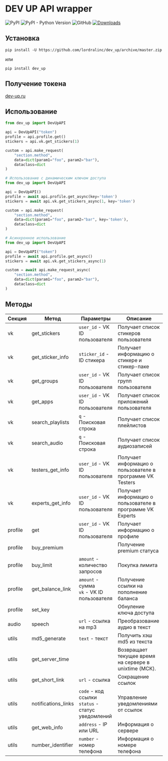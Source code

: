 # DEV UP API wrapper

![PyPI](https://img.shields.io/pypi/v/dev-up)
![PyPI - Python Version](https://img.shields.io/pypi/pyversions/dev-up)
![GitHub](https://img.shields.io/github/license/lordralinc/idm_lp)
[![Downloads](https://pepy.tech/badge/dev-up)](https://pepy.tech/project/dev-up)
## Установка 
```shell
pip install -U https://github.com/lordralinc/dev_up/archive/master.zip
```

или 

```shell
pip install dev_up
```



## Получение токена
[dev-up.ru](https://dev-up.ru/lk)

## Использование

```python
from dev_up import DevUpAPI

api = DevUpAPI("token")
profile = api.profile.get()
stickers = api.vk.get_stickers(1)

custom = api.make_request(
    "section.method", 
    data=dict(param1="foo", param2="bar"), 
    dataclass=dict
)
```

```python
# Использование с динамическим ключом доступа
from dev_up import DevUpAPI

api = DevUpAPI()
profile = await api.profile.get_async(key='token')
stickers = await api.vk.get_stickers_async(1, key='token')

custom = api.make_request(
    "section.method", 
    data=dict(param1="foo", param2="bar", key='token'), 
    dataclass=dict
)
```

```python
# Асинхронное использование
from dev_up import DevUpAPI

api = DevUpAPI("token")
profile = await api.profile.get_async()
stickers = await api.vk.get_stickers_async(1)

custom = await api.make_request_async(
    "section.method", 
    data=dict(param1="foo", param2="bar"), 
    dataclass=dict
)
```

## Методы

| Секция  | Метод               | Параметры                                            | Описание                                              |
|---------|---------------------|------------------------------------------------------|-------------------------------------------------------|
| vk      | get_stickers        | `user_id` - VK ID пользователя                       | Получает список стикеров пользователя                 |
| vk      | get_sticker_info    | `sticker_id` - ID стикера                            | Получает информацию о стикере и стикер-паке           |
| vk      | get_groups          | `user_id` - VK ID пользователя                       | Получает список групп пользователя                    |
| vk      | get_apps            | `user_id` - VK ID пользователя                       | Получает список приложений пользователя               |
| vk      | search_playlists    | `q` - Поисковая строка                               | Получает список плейлистов                            |
| vk      | search_audio        | `q` - Поисковая строка                               | Получает список аудиозаписей                          |
| vk      | testers_get_info    | `user_id` - VK ID пользователя                       | Получает информацио о пользователе в программе VK Testers |
| vk      | experts_get_info    | `user_id` - VK ID пользователя                       | Получает информацио о пользователе в программе VK Experts |
| profile | get                 | `user_id` - VK ID пользователя                       | Получает информацию о профиле                         |
| profile | buy_premium         |                                                      | Получение premium статуса                             |
| profile | buy_limit           | `amount` - количество запросов                       | Покупка лимита                                        |
| profile | get_balance_link    | `amount` - сумма<br>`vk` - VK ID пользователя        | Получение ссылки на пополнение баланса                |
| profile | set_key             |                                                      | Обнуление ключа доступа                               |
| audio   | speech              | `url` - ссылка на mp3                                | Преобразование аудио в текст                          |
| utils   | md5_generate        | `text` - текст                                       | Получить хэш md5 из текста                            |
| utils   | get_server_time     |                                                      | Возвращает текущее время на сервере в unixtime (МСК). |
| utils   | get_short_link      | `url` - ссылка                                       | Сокращение ссылок                                     |
| utils   | notifications_links | `code` - код ссылки<br>`status` - статус уведомлений | Управление уведомлениями от ссылок                    |
| utils   | get_web_info        | `address` - IP или URL                               | Информация о сервере                                  |
| utils   | number_identifier   | `number` - номер телефона                            | Информация о номере телефона                          |
